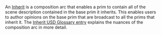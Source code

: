 An [Inherit](https://graphics.pixar.com/usd/release/glossary.html#usdglossary-inherits) is a composition arc that enables a prim to contain all of the scene description contained in the base prim it inherits. This enables users to author opinions on the base prim that are broadcast to all the prims that inherit it. The [Inherit USD Glossary entry](https://graphics.pixar.com/usd/release/glossary.html#usdglossary-inherits) explains the nuances of the composition arc in more detail. 
